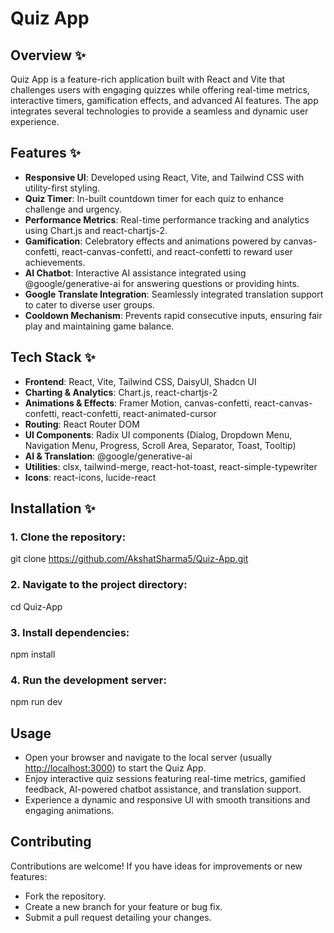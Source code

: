 # Quiz App

## Overview ✨
Quiz App is a feature-rich application built with React and Vite that challenges users with engaging quizzes while offering real-time metrics, interactive timers, gamification effects, and advanced AI features. The app integrates several technologies to provide a seamless and dynamic user experience.

## Features ✨
- **Responsive UI**: Developed using React, Vite, and Tailwind CSS with utility-first styling.
- **Quiz Timer**: In-built countdown timer for each quiz to enhance challenge and urgency.
- **Performance Metrics**: Real-time performance tracking and analytics using Chart.js and react-chartjs-2.
- **Gamification**: Celebratory effects and animations powered by canvas-confetti, react-canvas-confetti, and react-confetti to reward user achievements.
- **AI Chatbot**: Interactive AI assistance integrated using @google/generative-ai for answering questions or providing hints.
- **Google Translate Integration**: Seamlessly integrated translation support to cater to diverse user groups.
- **Cooldown Mechanism**: Prevents rapid consecutive inputs, ensuring fair play and maintaining game balance.

## Tech Stack ✨
- **Frontend**: React, Vite, Tailwind CSS, DaisyUI, Shadcn UI
- **Charting & Analytics**: Chart.js, react-chartjs-2
- **Animations & Effects**: Framer Motion, canvas-confetti, react-canvas-confetti, react-confetti, react-animated-cursor
- **Routing**: React Router DOM
- **UI Components**: Radix UI components (Dialog, Dropdown Menu, Navigation Menu, Progress, Scroll Area, Separator, Toast, Tooltip)
- **AI & Translation**: @google/generative-ai
- **Utilities**: clsx, tailwind-merge, react-hot-toast, react-simple-typewriter
- **Icons**: react-icons, lucide-react

## Installation ✨
### 1. Clone the repository:
git clone https://github.com/AkshatSharma5/Quiz-App.git

### 2. Navigate to the project directory:
cd Quiz-App

### 3. Install dependencies:
npm install

### 4. Run the development server: 
npm run dev


## Usage
- Open your browser and navigate to the local server (usually [http://localhost:3000](http://localhost:3000)) to start the Quiz App.
- Enjoy interactive quiz sessions featuring real-time metrics, gamified feedback, AI-powered chatbot assistance, and translation support.
- Experience a dynamic and responsive UI with smooth transitions and engaging animations.

## Contributing
Contributions are welcome! If you have ideas for improvements or new features:
- Fork the repository.
- Create a new branch for your feature or bug fix.
- Submit a pull request detailing your changes.

